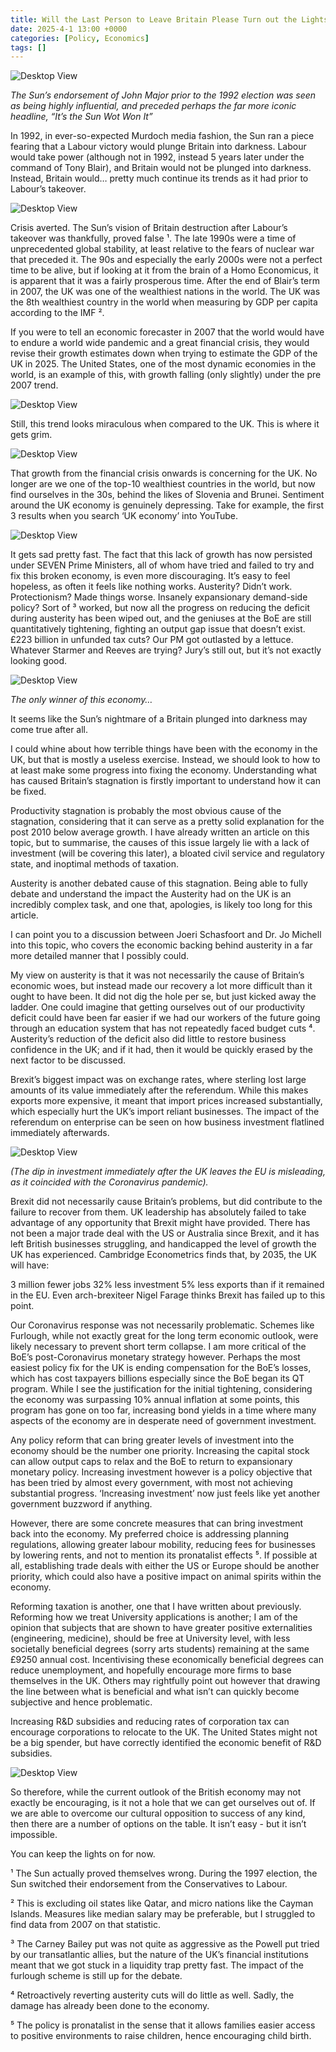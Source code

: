 ```yaml
---
title: Will the Last Person to Leave Britain Please Turn out the Lights
date: 2025-4-1 13:00 +0000
categories: [Policy, Economics]
tags: []
---
```


![Desktop View](https://substackcdn.com/image/fetch/f_auto,q_auto:good,fl_progressive:steep/https%3A%2F%2Fsubstack-post-media.s3.amazonaws.com%2Fpublic%2Fimages%2F9178a034-e390-481e-9e7f-c67ac60e695d_280x390.webp)

_The Sun’s endorsement of John Major prior to the 1992 election was seen as being highly influential, and preceded perhaps the far more iconic headline, “It’s the Sun Wot Won It”_

In 1992, in ever-so-expected Murdoch media fashion, the Sun ran a piece fearing that a Labour victory would plunge Britain into darkness. Labour would take power (although not in 1992, instead 5 years later under the command of Tony Blair), and Britain would not be plunged into darkness. Instead, Britain would… pretty much continue its trends as it had prior to Labour’s takeover.

![Desktop View](https://file.garden/ZzuTzq9yEhr5pmal/IMG_0524.jpeg)

Crisis averted. The Sun’s vision of Britain destruction after Labour’s takeover was thankfully, proved false ¹. The late 1990s were a time of unprecedented global stability, at least relative to the fears of nuclear war that preceded it. The 90s and especially the early 2000s were not a perfect time to be alive, but if looking at it from the brain of a Homo Economicus, it is apparent that it was a fairly prosperous time. After the end of Blair’s term in 2007, the UK was one of the wealthiest nations in the world. The UK was the 8th wealthiest country in the world when measuring by GDP per capita according to the IMF ².

If you were to tell an economic forecaster in 2007 that the world would have to endure a world wide pandemic and a great financial crisis, they would revise their growth estimates down when trying to estimate the GDP of the UK in 2025. The United States, one of the most dynamic economies in the world, is an example of this, with growth falling (only slightly) under the pre 2007 trend.

![Desktop View](https://file.garden/ZzuTzq9yEhr5pmal/IMG_0526.jpeg)

Still, this trend looks miraculous when compared to the UK. This is where it gets grim.

![Desktop View](https://file.garden/ZzuTzq9yEhr5pmal/IMG_0527.jpeg)

That growth from the financial crisis onwards is concerning for the UK. No longer are we one of the top-10 wealthiest countries in the world, but now find ourselves in the 30s, behind the likes of Slovenia and Brunei. Sentiment around the UK economy is genuinely depressing. Take for example, the first 3 results when you search ‘UK economy’ into YouTube.

![Desktop View](https://file.garden/ZzuTzq9yEhr5pmal/IMG_0528.jpeg)

It gets sad pretty fast. The fact that this lack of growth has now persisted under SEVEN Prime Ministers, all of whom have tried and failed to try and fix this broken economy, is even more discouraging. It’s easy to feel hopeless, as often it feels like nothing works. Austerity? Didn’t work. Protectionism? Made things worse. Insanely expansionary demand-side policy? Sort of ³ worked, but now all the progress on reducing the deficit during austerity has been wiped out, and the geniuses at the BoE are still quantitatively tightening, fighting an output gap issue that doesn’t exist. £223 billion in unfunded tax cuts? Our PM got outlasted by a lettuce. Whatever Starmer and Reeves are trying? Jury’s still out, but it’s not exactly looking good.

![Desktop View](https://file.garden/ZzuTzq9yEhr5pmal/IMG_0529.jpeg)

_The only winner of this economy…_

It seems like the Sun’s nightmare of a Britain plunged into darkness may come true after all.

I could whine about how terrible things have been with the economy in the UK, but that is mostly a useless exercise. Instead, we should look to how to at least make some progress into fixing the economy. Understanding what has caused Britain’s stagnation is firstly important to understand how it can be fixed.

Productivity stagnation is probably the most obvious cause of the stagnation, considering that it can serve as a pretty solid explanation for the post 2010 below average growth. I have already written an article on this topic, but to summarise, the causes of this issue largely lie with a lack of investment (will be covering this later), a bloated civil service and regulatory state, and inoptimal methods of taxation.

Austerity is another debated cause of this stagnation. Being able to fully debate and understand the impact the Austerity had on the UK is an incredibly complex task, and one that, apologies, is likely too long for this article.

I can point you to a discussion between Joeri Schasfoort and Dr. Jo Michell into this topic, who covers the economic backing behind austerity in a far more detailed manner that I possibly could.

My view on austerity is that it was not necessarily the cause of Britain’s economic woes, but instead made our recovery a lot more difficult than it ought to have been. It did not dig the hole per se, but just kicked away the ladder. One could imagine that getting ourselves out of our productivity deficit could have been far easier if we had our workers of the future going through an education system that has not repeatedly faced budget cuts ⁴. Austerity’s reduction of the deficit also did little to restore business confidence in the UK; and if it had, then it would be quickly erased by the next factor to be discussed.

Brexit’s biggest impact was on exchange rates, where sterling lost large amounts of its value immediately after the referendum. While this makes exports more expensive, it meant that import prices increased substantially, which especially hurt the UK’s import reliant businesses. The impact of the referendum on enterprise can be seen on how business investment flatlined immediately afterwards.

![Desktop View](https://file.garden/ZzuTzq9yEhr5pmal/IMG_0530.jpeg)

_(The dip in investment immediately after the UK leaves the EU is misleading, as it coincided with the Coronavirus pandemic)._

Brexit did not necessarily cause Britain’s problems, but did contribute to the failure to recover from them. UK leadership has absolutely failed to take advantage of any opportunity that Brexit might have provided. There has not been a major trade deal with the US or Australia since Brexit, and it has left British businesses struggling, and handicapped the level of growth the UK has experienced. Cambridge Econometrics finds that, by 2035, the UK will have:

3 million fewer jobs
32% less investment
5% less exports
than if it remained in the EU. Even arch-brexiteer Nigel Farage thinks Brexit has failed up to this point.

Our Coronavirus response was not necessarily problematic. Schemes like Furlough, while not exactly great for the long term economic outlook, were likely necessary to prevent short term collapse. I am more critical of the BoE’s post-Coronavirus monetary strategy however. Perhaps the most easiest policy fix for the UK is ending compensation for the BoE’s losses, which has cost taxpayers billions especially since the BoE began its QT program. While I see the justification for the initial tightening, considering the economy was surpassing 10% annual inflation at some points, this program has gone on too far, increasing bond yields in a time where many aspects of the economy are in desperate need of government investment.

Any policy reform that can bring greater levels of investment into the economy should be the number one priority. Increasing the capital stock can allow output caps to relax and the BoE to return to expansionary monetary policy. Increasing investment however is a policy objective that has been tried by almost every government, with most not achieving substantial progress. ‘Increasing investment’ now just feels like yet another government buzzword if anything.

However, there are some concrete measures that can bring investment back into the economy. My preferred choice is addressing planning regulations, allowing greater labour mobility, reducing fees for businesses by lowering rents, and not to mention its pronatalist effects ⁵. If possible at all, establishing trade deals with either the US or Europe should be another priority, which could also have a positive impact on animal spirits within the economy.

Reforming taxation is another, one that I have written about previously. Reforming how we treat University applications is another; I am of the opinion that subjects that are shown to have greater positive externalities (engineering, medicine), should be free at University level, with less societally beneficial degrees (sorry arts students) remaining at the same £9250 annual cost. Incentivising these economically beneficial degrees can reduce unemployment, and hopefully encourage more firms to base themselves in the UK. Others may rightfully point out however that drawing the line between what is beneficial and what isn’t can quickly become subjective and hence problematic.

Increasing R&D subsidies and reducing rates of corporation tax can encourage corporations to relocate to the UK. The United States might not be a big spender, but have correctly identified the economic benefit of R&D subsidies.

![Desktop View](https://file.garden/ZzuTzq9yEhr5pmal/IMG_0531.jpeg)

So therefore, while the current outlook of the British economy may not exactly be encouraging, is it not a hole that we can get ourselves out of. If we are able to overcome our cultural opposition to success of any kind, then there are a number of options on the table. It isn’t easy - but it isn’t impossible.

You can keep the lights on for now.

¹ The Sun actually proved themselves wrong. During the 1997 election, the Sun switched their endorsement from the Conservatives to Labour.

² This is excluding oil states like Qatar, and micro nations like the Cayman Islands. Measures like median salary may be preferable, but I struggled to find data from 2007 on that statistic.

³ The Carney Bailey put was not quite as aggressive as the Powell put tried by our transatlantic allies, but the nature of the UK’s financial institutions meant that we got stuck in a liquidity trap pretty fast. The impact of the furlough scheme is still up for the debate.

⁴ Retroactively reverting austerity cuts will do little as well. Sadly, the damage has already been done to the economy.

⁵ The policy is pronatalist in the sense that it allows families easier access to positive environments to raise children, hence encouraging child birth.
